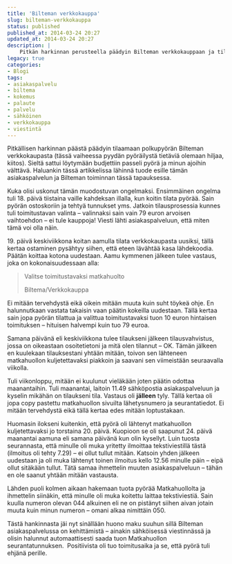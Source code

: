 ```yaml
---
title: 'Bilteman verkkokauppa'
slug: bilteman-verkkokauppa
status: published
published_at: 2014-03-24 20:27
updated_at: 2014-03-24 20:27
description: |
    Pitkän harkinnan perusteella päädyin Bilteman verkkokauppaan ja tilasin polkupyörän sieltä. Tässä kerronkin suht heikosti menneestä asiakaspalvelusta.
legacy: true
categories:
- Blogi
tags:
- asiakaspalvelu
- biltema
- kokemus
- palaute
- palvelu
- sähköinen
- verkkokauppa
- viestintä
---
```


<p>Pitkällisen harkinnan päästä päädyin tilaamaan polkupyörän Bilteman verkkokaupasta (tässä vaiheessa pyydän pyöräilystä tietäviä olemaan hiljaa, kiitos). Sieltä sattui löytymään budjettiin passeli pyörä ja minun ajoihin välttävä. Haluankin tässä artikkelissa lähinnä tuode esille tämän asiakaspalvelun ja Bilteman toiminnan tässä tapauksessa.</p>
<p>Kuka olisi uskonut tämän muodostuvan ongelmaksi. Ensimmäinen ongelma tuli 18. päivä tiistaina vaille kahdeksan illalla, kun koitin tilata pyörää. Sain pyörän ostoskoriin ja tehtyä tunnukset yms. Jatkoin tilausprosessia kunnes tuli toimitustavan valinta &#8211; valinnaksi sain vain 79 euron arvoisen vaihtoehdon &#8211; ei tule kauppoja! Viesti lähti asiakaspalveluun, että miten tämä voi olla näin.</p>
<p>19. päivä keskiviikkona koitan aamulla tilata verkkokaupasta uusiksi, tällä kertaa ostaminen pysähtyy siihen, että eteen lävähtää kasa lähdekoodia. Päätän koittaa kotona uudestaan. Aamu kymmenen jälkeen tulee vastaus, joka on kokonaisuudessaan alla:</p>
<blockquote><p>Valitse toimitustavaksi matkahuolto</p>
<p>Biltema/Verkkokauppa</p></blockquote>
<p>Ei mitään tervehdystä eikä oikein mitään muuta kuin suht töykeä ohje. En halunnutkaan vastata takaisin vaan päätin kokeilla uudestaan. Tällä kertaa sain jopa pyörän tilattua ja valittua toimitustavaksi tuon 10 euron hintaisen toimituksen &#8211; hituisen halvempi kuin tuo 79 euroa.</p>
<p>Samana päivänä eli keskiviikkona tulee tilaukseni jälkeen tilausvahvistus, jossa on oikeastaan osoitetietoni ja mitä olen tilannut &#8211; OK. Tämän jälkeen en kuulekaan tilauksestani yhtään mitään, toivon sen lähteneen matkahuollon kuljetettavaksi piakkoin ja saavani sen viimeistään seuraavalla viikolla.</p>
<p>Tuli viikonloppu, mitään ei kuulunut vieläkään joten päätin odottaa maanantaihin. Tuli maanantai, laitoin 11.49 sähköpostia asiakaspalveluun ja kyselin mikähän on tilaukseni tila. Vastaus oli <strong>jälleen</strong> tyly. Tällä kertaa oli jopa copy pastettu matkahuollon sivuilta lähetysnumero ja seurantatiedot. Ei mitään tervehdystä eikä tällä kertaa edes mitään loptustakaan.</p>
<p>Huomasin ilokseni kuitenkin, että pyörä oli lähtenyt matkahuollon kuljetettavaksi jo torstaina 20. päivä. Kuopioon se oli saapunut 24. päivä maanantai aamuna eli samana päivänä kun olin kysellyt. Luin tuosta seurannasta, että minulle oli muka yritetty ilmoittaa tekstiviestillä tästä (ilmoitus oli tehty 7.29) &#8211; ei ollut tullut mitään. Katsoin yhden jälkeen uudestaan ja oli muka lähtenyt toinen ilmoitus kello 12.56 minulle päin &#8211; eipä ollut sitäkään tullut. Tätä samaa ihmettelin muuten asiakaspalveluun &#8211; tähän en ole saanut yhtään mitään vastausta.</p>
<p>Lähden puoli kolmen aikaan hakemaan tuota pyörää Matkahuollolta ja ihmettelin siinäkin, että minulle oli muka koitettu laittaa tekstiviestiä. Sain kuulla numeron olevan 044 alkuinen eli ne on pistänyt siihen aivan jotain muuta kuin minun numeron &#8211; omani alkaa nimittäin 050.</p>
<p>Tästä hankinnasta jäi nyt sinällään huono maku suuhun sillä Bilteman asiakaspalvelussa on kehittämistä &#8211; ainakin sähköisessä viestinnässä ja olisin halunnut automaattisesti saada tuon Matkahuollon seurantatunnuksen.  Positiivista oli tuo toimitusaika ja se, että pyörä tuli ehjänä perille.</p>